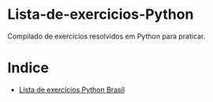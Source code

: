 # Lista-de-exercicios-Python
Compilado de exercícios resolvidos em Python para praticar.

# Indice
<!--ts-->
* [Lista de exercícios Python Brasil](#Lista-de-Exercicios-Python-Brasil)
<!--te-->